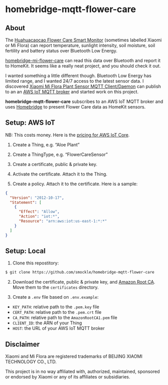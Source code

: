 # homebridge-mqtt-flower-care

## About

The [Huahuacaocao Flower Care Smart Monitor](https://www.huahuacaocao.com/product?locale=en-US) (sometimes labelled Xiaomi or Mi Flora) can report temperature, sunlight intensity, soil moisture, soil fertility and battery status over Bluetooth Low Energy.

[homebridge-mi-flower-care](https://github.com/honkmaster/homebridge-mi-flower-care) can read this data over Bluetooth and report it to HomeKit. It seems like a really neat project, and you should check it out.

I wanted something a little different though. Bluetooth Low Energy has limited range, and I wanted 24/7 access to the latest sensor data. I discovered [Xiaomi Mi Flora Plant Sensor MQTT Client/Daemon](https://github.com/ThomDietrich/miflora-mqtt-daemon) can publish to an an [AWS IoT MQTT broker](https://console.aws.amazon.com/iot/home) and started work on this project.

**homebridge-mqtt-flower-care** subscribes to an AWS IoT MQTT broker and uses [Homebridge](https://github.com/nfarina/homebridge) to present Flower Care data as HomeKit sensors.

## Setup: AWS IoT

NB: This costs money. Here is the [pricing for AWS IoT Core](https://aws.amazon.com/iot-core/pricing/).

1. Create a Thing, e.g. “Aloe Plant”

2. Create a ThingType, e.g. “FlowerCareSensor”

3. Create a certificate, public & private key.

4. Activate the certificate. Attach it to the Thing.

5. Create a policy. Attach it to the certificate. Here is a sample:

```JSON
{
  "Version": "2012-10-17",
  "Statement": [
    {
      "Effect": "Allow",
      "Action": "iot:*",
      "Resource": "arn:aws:iot:us-east-1:*:*"
    }
  ]
}
```

## Setup: Local

1. Clone this repostitory:

```Bash
$ git clone https://github.com/smockle/homebridge-mqtt-flower-care
```

2. Download the certificate, public & private key, and [Amazon Root CA](https://www.amazontrust.com/repository/AmazonRootCA1.pem). Move them to the `certificates` directory.

3. Create a `.env` file based on `.env.example`:

- `KEY_PATH`: relative path to the `.pem.key` file
- `CERT_PATH`: relative path to the `.pem.crt` file
- `CA_PATH`: relative path to the `AmazonRootCA1.pem` file
- `CLIENT_ID`: the ARN of your Thing
- `HOST`: the URL of your AWS IoT MQTT broker

## Disclaimer

Xiaomi and Mi Flora are registered trademarks of BEIJING XIAOMI TECHNOLOGY CO., LTD.

This project is in no way affiliated with, authorized, maintained, sponsored or endorsed by Xiaomi or any of its affiliates or subsidiaries.
